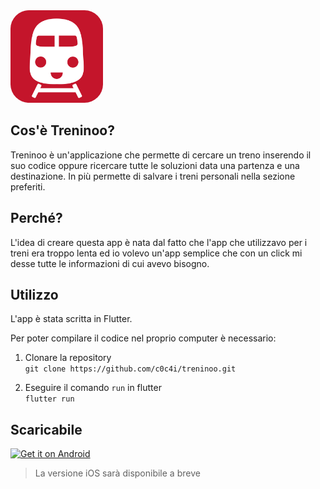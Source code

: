 <img src="assets/icon/icon.png" alt="Icon" width="148px" style="border-radius: 20%"/>
 
## Cos'è Treninoo?

Treninoo è un'applicazione che permette di cercare un treno inserendo il suo codice oppure ricercare tutte le soluzioni data una partenza e una destinazione.
In più permette di salvare i treni personali nella sezione preferiti.

## Perché?

L'idea di creare questa app è nata dal fatto che l'app che utilizzavo per i treni era troppo lenta ed io volevo un'app semplice che con un click mi desse tutte le informazioni di cui avevo bisogno.

## Utilizzo

L'app è stata scritta in Flutter.

Per poter compilare il codice nel proprio computer è necessario:
1. Clonare la repository </br>
  `git clone https://github.com/c0c4i/treninoo.git`

2. Eseguire il comando `run` in flutter </br>
`flutter run`

## Scaricabile

[<img src="https://play.google.com/intl/en_us/badges/static/images/badges/it_badge_web_generic.png" alt="Get it on Android" height="80">](https://play.google.com/store/apps/details?id=it.samuelebesoli.treninoo)

> La versione iOS sarà disponibile a breve
